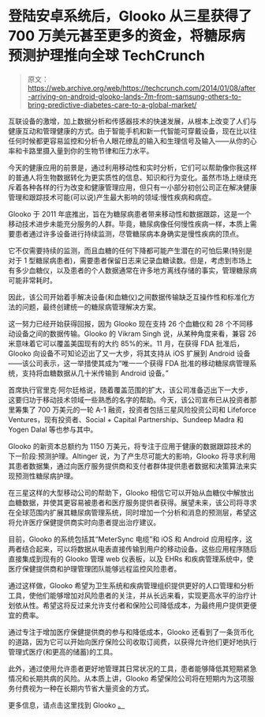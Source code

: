 # 登陆安卓系统后，Glooko 从三星获得了 700 万美元甚至更多的资金，将糖尿病预测护理推向全球 TechCrunch

> 原文：<https://web.archive.org/web/https://techcrunch.com/2014/01/08/after-arriving-on-android-glooko-lands-7m-from-samsung-others-to-bring-predictive-diabetes-care-to-a-global-market/>

互联设备的激增，加上数据分析和传感器技术的快速发展，从根本上改变了人们与健康互动和管理健康的方式。由于智能手机和新一代智能可穿戴设备，现在比以往任何时候都更容易监控和分析令人眼花缭乱的输入和生理信号及输入——从你的心率和卡路里摄入量到你的生物节律和压力水平。

今天的健康应用的前景是，通过利用移动性和实时分析，它们可以帮助像你我这样的普通人将生物数据转化为更实质性的信息、知识和行为变化。虽然市场上继续充斥着各种各样的行为改变和健康管理应用，但只有一小部分初创公司正在解决健康管理和跟踪技术可能(可以说)产生最大影响的领域:慢性疾病和病症。

Glooko 于 2011 年底推出，旨在为糖尿病患者带来移动性和数据跟踪，这是一个移动技术进步未能充分服务的人群。毕竟，糖尿病像任何慢性疾病一样，本质上需要患者通过许多设备进行持续监测，尽管糖尿病本身确实是慢性疾病的顶点。

它不仅需要持续的监测，而且血糖的任何下降都可能产生潜在的可怕后果(特别是对于 1 型糖尿病患者)，需要患者保留日志来记录血糖读数。但是，考虑到市场上有多少血糖仪，以及患者的个人数据通常在许多地方离线存储的事实，管理糖尿病可能非常耗时。

因此，该公司开始着手解决设备(和血糖仪)之间数据传输缺乏互操作性和标准化方法的问题，最终创建统一的糖尿病管理解决方案。

这一努力已经开始获得回报，因为 Glooko 现在支持 26 个血糖仪和 28 个不同移动设备之间的数据传输。Glooko 的 Vikram Singh 说，从某种角度来看，兼容 26 米意味着它可以覆盖美国现有的大约 85%的米。11 月，在获得 FDA 批准后，Glooko 向设备不可知论迈出了又一大步，将其支持从 iOS 扩展到 Android 设备——该公司表示，这一举措使其成为“唯一一个获得 FDA 批准的移动糖尿病管理系统，支持将血糖数据从几十米传输到 Android 设备。”

首席执行官里克·阿尔廷格说，随着覆盖范围的扩大，该公司准备迈出下一大步，这要归功于移动技术领域一些熟悉的名字的帮助。今天，该公司宣布已从投资者那里筹集了 700 万美元的一轮 A-1 融资，投资者包括三星风险投资公司和 Lifeforce Ventures，现有投资者、Social + Capital Partnership、Sundeep Madra 和 Yogen Dalal 等也参与其中。

Glooko 的新资本总额约为 1150 万美元，将专注于应用于健康的数据跟踪技术的下一阶段:预测护理。Altinger 说，为了产生尽可能大的影响，Glooko 将寻求利用其患者数据集，通过向医疗服务提供商和支付者群体提供患者数据和决策算法来实现预测性糖尿病护理。

在三星这样的大型移动公司的帮助下，Glooko 相信它可以开始从血糖仪中解放出血糖数据，并使其更容易被患者和医疗服务提供者获得。展望未来，该公司将寻求在全球范围内扩展其糖尿病管理系统，同时增加一个分析和消息的预测层，希望这将允许医疗保健提供商实时向患者提出治疗建议。

目前，Glooko 的系统包括其“MeterSync 电缆”和 iOS 和 Android 应用程序，这两者结合起来，可以将数据从电表直接传输到用户的移动设备。这些应用程序随后直接集成到现有的 Glooko 管理 web 仪表板，以及 EHRs 和疾病管理系统中，使医疗保健提供商和护理管理团队能够远程监控风险患者。

通过这样做，Glooko 希望为卫生系统和疾病管理组织提供更好的人口管理和分析工具，使他们能够增加对风险患者的关注，并从长远来看，实现更高水平的治疗计划依从性。希望这将反过来允许支付者和保险公司降低成本，为最终用户提供更便宜的费率。

通过专注于增加医疗保健提供商的参与和降低成本，Glooko 还看到了一条货币化的道路，因为它可以开始向医疗保险公司收取订阅费，以获得允许他们更好地执行管理式医疗(和更高的储蓄)的工具。

此外，通过使用允许患者更好地管理其日常状况的工具，患者能够降低其短期紧急情况和长期共病的风险。从本质上讲，Glooko 希望保险公司将在短期内为这项服务付费视为一种在长期内节省大量资金的方式。

更多信息，请点击这里找到 Glooko [。](https://web.archive.org/web/20221206211127/http://www.glooko.com/)